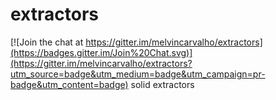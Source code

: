# extractors

[![Join the chat at https://gitter.im/melvincarvalho/extractors](https://badges.gitter.im/Join%20Chat.svg)](https://gitter.im/melvincarvalho/extractors?utm_source=badge&utm_medium=badge&utm_campaign=pr-badge&utm_content=badge)
solid extractors
